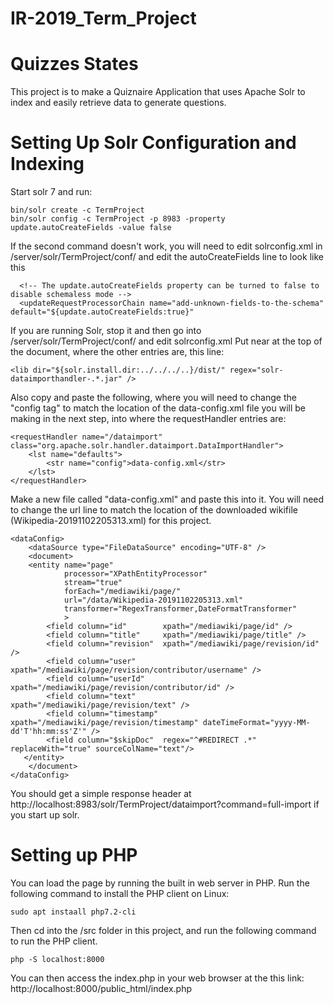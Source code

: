 # IR-2019_Term_Project
Quizzes States
=
This project is to make a Quiznaire Application that uses Apache Solr to index and easily retrieve data to generate questions. 

Setting Up Solr Configuration and Indexing
=
Start solr 7 and run:
    
    bin/solr create -c TermProject
    bin/solr config -c TermProject -p 8983 -property update.autoCreateFields -value false
    
If the second command doesn't work, you will need to edit solrconfig.xml in /server/solr/TermProject/conf/ and edit the autoCreateFields line to look like this

      <!-- The update.autoCreateFields property can be turned to false to disable schemaless mode -->
      <updateRequestProcessorChain name="add-unknown-fields-to-the-schema" default="${update.autoCreateFields:true}"
    
If you are running Solr, stop it and then go into /server/solr/TermProject/conf/ and edit solrconfig.xml
Put near at the top of the document, where the other <lib dir> entries are, this line:
    
    <lib dir="${solr.install.dir:../../../..}/dist/" regex="solr-dataimporthandler-.*.jar" />

Also copy and paste the following, where you will need to change the "config tag" to match the location
of the data-config.xml file you will be making in the next step, into where the requestHandler entries are:

    <requestHandler name="/dataimport" class="org.apache.solr.handler.dataimport.DataImportHandler">
        <lst name="defaults">
            <str name="config">data-config.xml</str>
        </lst>
    </requestHandler>
    
Make a new file called "data-config.xml" and paste this into it. You will need to change the url line to match
the location of the downloaded wikifile (Wikipedia-20191102205313.xml) for this project.

    <dataConfig>
        <dataSource type="FileDataSource" encoding="UTF-8" />
        <document>
        <entity name="page"
                processor="XPathEntityProcessor"
                stream="true"
                forEach="/mediawiki/page/"
                url="/data/Wikipedia-20191102205313.xml"
                transformer="RegexTransformer,DateFormatTransformer"
                >
            <field column="id"        xpath="/mediawiki/page/id" />
            <field column="title"     xpath="/mediawiki/page/title" />
            <field column="revision"  xpath="/mediawiki/page/revision/id" />
            <field column="user"      xpath="/mediawiki/page/revision/contributor/username" />
            <field column="userId"    xpath="/mediawiki/page/revision/contributor/id" />
            <field column="text"      xpath="/mediawiki/page/revision/text" />
            <field column="timestamp" xpath="/mediawiki/page/revision/timestamp" dateTimeFormat="yyyy-MM-dd'T'hh:mm:ss'Z'" />
            <field column="$skipDoc"  regex="^#REDIRECT .*" replaceWith="true" sourceColName="text"/>
       </entity>
        </document>
    </dataConfig>
    
You should get a simple response header at http://localhost:8983/solr/TermProject/dataimport?command=full-import if you start up solr.

Setting up PHP
=
You can load the page by running the built in web server in PHP. Run the following command to install the PHP client on Linux:

    sudo apt instaall php7.2-cli
    
Then cd into the /src folder in this project, and run the following command to run the PHP client.

    php -S localhost:8000

You can then access the index.php in your web browser at the this link: http://localhost:8000/public_html/index.php
